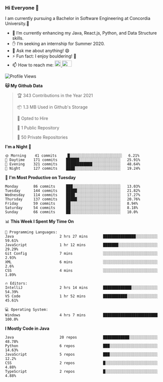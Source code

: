 ### Hi Everyone 👋
I am currently pursuing a Bachelor in Software Engineering at Concordia University.🏫

- 🌱 I’m currently enhancing my Java, React.js, Python, and Data Structure skills.
- ✋ I’m seeking an internship for Summer 2020.
- 💬 Ask me about anything! 😄
- ⚡ Fun fact: I enjoy bouldering! 🧗‍
- 📫 How to reach me: <a href="https://www.linkedin.com/in/siu-tong-ye/" target="_blank"> <img width="20px" width="32" src="https://cdn.jsdelivr.net/npm/simple-icons@v3/icons/linkedin.svg" /> </a> <a href="mailto:SiuTongYe@gmail.com" target="_blank"> <img height="20" width="32" src="https://cdn.jsdelivr.net/npm/simple-icons@v3/icons/gmail.svg" /> </a>

<!--START_SECTION:waka-->
![Profile Views](http://img.shields.io/badge/Profile%20Views-14-blue)

**🐱 My Github Data** 

> 🏆 343 Contributions in the Year 2021
 > 
> 📦 1.3 MB Used in Github's Storage 
 > 
> 💼 Opted to Hire
 > 
> 📜 1 Public Repository 
 > 
> 🔑 50 Private Repositories  
 > 
**I'm a Night 🦉** 

```text
🌞 Morning    41 commits     █░░░░░░░░░░░░░░░░░░░░░░░░   6.21% 
🌆 Daytime    171 commits    ██████░░░░░░░░░░░░░░░░░░░   25.91% 
🌃 Evening    321 commits    ████████████░░░░░░░░░░░░░   48.64% 
🌙 Night      127 commits    ████░░░░░░░░░░░░░░░░░░░░░   19.24%

```
📅 **I'm Most Productive on Tuesday** 

```text
Monday       86 commits     ███░░░░░░░░░░░░░░░░░░░░░░   13.03% 
Tuesday      144 commits    █████░░░░░░░░░░░░░░░░░░░░   21.82% 
Wednesday    114 commits    ████░░░░░░░░░░░░░░░░░░░░░   17.27% 
Thursday     137 commits    █████░░░░░░░░░░░░░░░░░░░░   20.76% 
Friday       59 commits     ██░░░░░░░░░░░░░░░░░░░░░░░   8.94% 
Saturday     54 commits     ██░░░░░░░░░░░░░░░░░░░░░░░   8.18% 
Sunday       66 commits     ██░░░░░░░░░░░░░░░░░░░░░░░   10.0%

```


📊 **This Week I Spent My Time On** 

```text
💬 Programming Languages: 
Java                     2 hrs 27 mins       ███████████████░░░░░░░░░░   59.61% 
JavaScript               1 hr 12 mins        ███████░░░░░░░░░░░░░░░░░░   29.29% 
Git Config               7 mins              ░░░░░░░░░░░░░░░░░░░░░░░░░   2.93% 
XML                      6 mins              ░░░░░░░░░░░░░░░░░░░░░░░░░   2.6% 
CSS                      4 mins              ░░░░░░░░░░░░░░░░░░░░░░░░░   1.89%

🔥 Editors: 
IntelliJ                 2 hrs 14 mins       █████████████░░░░░░░░░░░░   54.39% 
VS Code                  1 hr 52 mins        ███████████░░░░░░░░░░░░░░   45.61%

💻 Operating System: 
Windows                  4 hrs 7 mins        █████████████████████████   100.0%

```

**I Mostly Code in Java** 

```text
Java                     20 repos            ████████████░░░░░░░░░░░░░   48.78% 
Python                   6 repos             ███░░░░░░░░░░░░░░░░░░░░░░   14.63% 
JavaScript               5 repos             ███░░░░░░░░░░░░░░░░░░░░░░   12.2% 
CSS                      2 repos             █░░░░░░░░░░░░░░░░░░░░░░░░   4.88% 
TypeScript               2 repos             █░░░░░░░░░░░░░░░░░░░░░░░░   4.88%

```



<!--END_SECTION:waka-->
